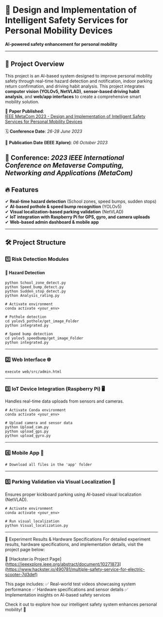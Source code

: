 


# 🚀 Design and Implementation of Intelligent Safety Services for Personal Mobility Devices
**AI-powered safety enhancement for personal mobility**  

---

## 📌 Project Overview  
This project is an AI-based system designed to improve personal mobility safety through real-time hazard detection and notification, indoor parking return confirmation, and driving habit analysis.
This project integrates **computer vision (YOLOv5, NetVLAD)**, **sensor-based driving habit analysis**, and **web/app interfaces** to create a comprehensive smart mobility solution.  

📖 **Paper Published**:  
[IEEE MetaCom 2023 - Design and Implementation of Intelligent Safety Services for Personal Mobility Devices](https://ieeexplore.ieee.org/abstract/document/10271873) 

🗓 **Conference Date**: *26-28 June 2023*  

📅 **Publication Date (IEEE Xplore)**: *06 October 2023*  

📍 **Conference**: *2023 IEEE International Conference on Metaverse Computing, Networking and Applications (MetaCom)*
---

## 🔥 Features  
✔ **Real-time hazard detection** (School zones, speed bumps, sudden stops)  
✔ **AI-based pothole & speed bump recognition** (YOLOv5)  
✔ **Visual localization-based parking validation** (NetVLAD)  
✔ **IoT integration with Raspberry Pi for GPS, gyro, and camera uploads**  
✔ **Web-based admin dashboard & mobile app**  

---

## 🛠️ Project Structure  

### 1️⃣ Risk Detection Modules  

#### 🚦 Hazard Detection  
```
python School_zone_detect.py
python Speed_bump_detect.py
python Sudden_stop_detect.py
python Analysis_rating.py

# Activate environment
conda activate <your_env>

# Pothole detection
cd yolov5_pothole/get_image_Folder
python integrated.py

# Speed bump detection
cd yolov5_speedbump/get_image_Folder
python integrated.py
```
---

### 2️⃣ Web Interface 🌐

```
execute web/src/admin.html
```

---

### 3️⃣ IoT Device Integration (Raspberry Pi) 🖥️
Handles real-time data uploads from sensors and cameras.
```
# Activate Conda environment
conda activate <your_env>

# Upload camera and sensor data
python Upload_cam.py
python upload_gps.py
python upload_gyro.py
```

---
### 4️⃣ Mobile App 📱
```
# Download all files in the 'app' folder
```


---
### 5️⃣ Parking Validation via Visual Localization 📍
Ensures proper kickboard parking using AI-based visual localization (NetVLAD).
```
# Activate environment
conda activate <your_env>

# Run visual localization
python Visual_localization.py
```

---
🎥 Experiment Results & Hardware Specifications
For detailed experiment results, hardware specifications, and implementation details, visit the project page below:

🔗 
[Hackster.io Project Page]
(https://ieeexplore.ieee.org/abstract/document/10271873](https://www.hackster.io/490781/multiple-safety-service-for-electric-scooter-7d3def) 

This page includes:
✅ Real-world test videos showcasing system performance
✅ Hardware specifications and sensor details
✅ Implementation insights on AI-based safety services

Check it out to explore how our intelligent safety system enhances personal mobility! 🚀

